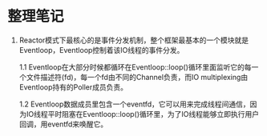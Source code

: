# 整理笔记

1.  Reactor模式下最核心的是事件分发机制，整个框架最基本的一个模块就是Eventloop，Eventloop控制着该IO线程的事件分发。

	1.1 Eventloop在大部分时候都循环在Eventloop::loop()循环里面监听它的每一个文件描述符(fd)，每一个fd由不同的Channel负责，而IO multiplexing由Eventloop持有的Poller成员负责。

	1.2 Eventloop数据成员里包含一个eventfd，它可以用来完成线程间通信，因为IO线程平时阻塞在Eventloop::loop()循环里，为了IO线程能够立即执行用户回调，用eventfd来唤醒它。
	
	

